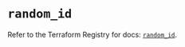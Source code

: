 # `random_id`

Refer to the Terraform Registry for docs: [`random_id`](https://registry.terraform.io/providers/hashicorp/random/3.7.2/docs/resources/id).
